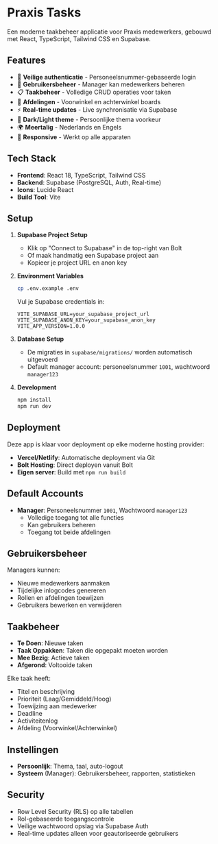 # Praxis Tasks

Een moderne taakbeheer applicatie voor Praxis medewerkers, gebouwd met React, TypeScript, Tailwind CSS en Supabase.

## Features

- 🔐 **Veilige authenticatie** - Personeelsnummer-gebaseerde login
- 👥 **Gebruikersbeheer** - Manager kan medewerkers beheren
- 📋 **Taakbeheer** - Volledige CRUD operaties voor taken
- 🏢 **Afdelingen** - Voorwinkel en achterwinkel boards
- ⚡ **Real-time updates** - Live synchronisatie via Supabase
- 🎨 **Dark/Light theme** - Persoonlijke thema voorkeur
- 🌍 **Meertalig** - Nederlands en Engels
- 📱 **Responsive** - Werkt op alle apparaten

## Tech Stack

- **Frontend**: React 18, TypeScript, Tailwind CSS
- **Backend**: Supabase (PostgreSQL, Auth, Real-time)
- **Icons**: Lucide React
- **Build Tool**: Vite

## Setup

1. **Supabase Project Setup**
   - Klik op "Connect to Supabase" in de top-right van Bolt
   - Of maak handmatig een Supabase project aan
   - Kopieer je project URL en anon key

2. **Environment Variables**
   ```bash
   cp .env.example .env
   ```
   Vul je Supabase credentials in:
   ```
   VITE_SUPABASE_URL=your_supabase_project_url
   VITE_SUPABASE_ANON_KEY=your_supabase_anon_key
   VITE_APP_VERSION=1.0.0
   ```

3. **Database Setup**
   - De migraties in `supabase/migrations/` worden automatisch uitgevoerd
   - Default manager account: personeelsnummer `1001`, wachtwoord `manager123`

4. **Development**
   ```bash
   npm install
   npm run dev
   ```

## Deployment

Deze app is klaar voor deployment op elke moderne hosting provider:

- **Vercel/Netlify**: Automatische deployment via Git
- **Bolt Hosting**: Direct deployen vanuit Bolt
- **Eigen server**: Build met `npm run build`

## Default Accounts

- **Manager**: Personeelsnummer `1001`, Wachtwoord `manager123`
  - Volledige toegang tot alle functies
  - Kan gebruikers beheren
  - Toegang tot beide afdelingen

## Gebruikersbeheer

Managers kunnen:
- Nieuwe medewerkers aanmaken
- Tijdelijke inlogcodes genereren
- Rollen en afdelingen toewijzen
- Gebruikers bewerken en verwijderen

## Taakbeheer

- **Te Doen**: Nieuwe taken
- **Taak Oppakken**: Taken die opgepakt moeten worden
- **Mee Bezig**: Actieve taken
- **Afgerond**: Voltooide taken

Elke taak heeft:
- Titel en beschrijving
- Prioriteit (Laag/Gemiddeld/Hoog)
- Toewijzing aan medewerker
- Deadline
- Activiteitenlog
- Afdeling (Voorwinkel/Achterwinkel)

## Instellingen

- **Persoonlijk**: Thema, taal, auto-logout
- **Systeem** (Manager): Gebruikersbeheer, rapporten, statistieken

## Security

- Row Level Security (RLS) op alle tabellen
- Rol-gebaseerde toegangscontrole
- Veilige wachtwoord opslag via Supabase Auth
- Real-time updates alleen voor geautoriseerde gebruikers